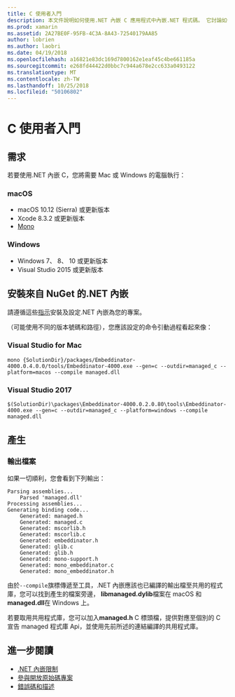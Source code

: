 ```yaml
---
title: C 使用者入門
description: 本文件說明如何使用.NET 內嵌 C 應用程式中內嵌.NET 程式碼。 它討論如何使用.NET 內嵌在 Visual Studio 2017 和 Visual Studio for mac。
ms.prod: xamarin
ms.assetid: 2A27BE0F-95FB-4C3A-8A43-72540179AA85
author: lobrien
ms.author: laobri
ms.date: 04/19/2018
ms.openlocfilehash: a16821e83dc169d7800162e1eaf45c4be661185a
ms.sourcegitcommit: e268fd44422d0bbc7c944a678e2cc633a0493122
ms.translationtype: MT
ms.contentlocale: zh-TW
ms.lasthandoff: 10/25/2018
ms.locfileid: "50106802"
---
```

# <a name="getting-started-with-c"></a>C 使用者入門

## <a name="requirements"></a>需求

若要使用.NET 內嵌 C，您將需要 Mac 或 Windows 的電腦執行：

### <a name="macos"></a>macOS

* macOS 10.12 (Sierra) 或更新版本
* Xcode 8.3.2 或更新版本
* [Mono](http://www.mono-project.com/download/)

### <a name="windows"></a>Windows

* Windows 7、 8、 10 或更新版本
* Visual Studio 2015 或更新版本

## <a name="installing-net-embedding-from-nuget"></a>安裝來自 NuGet 的.NET 內嵌

請遵循這些[指示](~/tools/dotnet-embedding/get-started/install/install.md)安裝及設定.NET 內嵌為您的專案。

（可能使用不同的版本號碼和路徑），您應該設定的命令引動過程看起來像：

### <a name="visual-studio-for-mac"></a>Visual Studio for Mac

```shell
mono {SolutionDir}/packages/Embeddinator-4000.0.4.0.0/tools/Embeddinator-4000.exe --gen=c --outdir=managed_c --platform=macos --compile managed.dll
```

### <a name="visual-studio-2017"></a>Visual Studio 2017

```shell
$(SolutionDir)\packages\Embeddinator-4000.0.2.0.80\tools\Embeddinator-4000.exe --gen=c --outdir=managed_c --platform=windows --compile managed.dll
```

## <a name="generation"></a>產生

### <a name="output-files"></a>輸出檔案

如果一切順利，您會看到下列輸出：

```shell
Parsing assemblies...
    Parsed 'managed.dll'
Processing assemblies...
Generating binding code...
    Generated: managed.h
    Generated: managed.c
    Generated: mscorlib.h
    Generated: mscorlib.c
    Generated: embeddinator.h
    Generated: glib.c
    Generated: glib.h
    Generated: mono-support.h
    Generated: mono_embeddinator.c
    Generated: mono_embeddinator.h
```

由於`--compile`旗標傳遞至工具，.NET 內嵌應該也已編譯的輸出檔至共用的程式庫，您可以找到產生的檔案旁邊， **libmanaged.dylib**檔案在 macOS 和**managed.dll**在 Windows 上。

若要取用共用程式庫，您可以加入**managed.h** C 標頭檔，提供對應至個別的 C 宣告 managed 程式庫 Api，並使用先前所述的連結編譯的共用程式庫。

## <a name="further-reading"></a>進一步閱讀

* [.NET 內嵌限制](~/tools/dotnet-embedding/limitations.md)
* [參與開放原始碼專案](https://github.com/mono/Embeddinator-4000/blob/master/Contributing.md)
* [錯誤碼和描述](~/tools/dotnet-embedding/errors.md)
